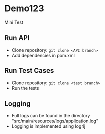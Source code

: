 # Demo123
Mini Test

## Run API
- Clone repository: `git clone <API branch>`
- Add dependencies in pom.xml

## Run Test Cases
- Clone repository: `git clone <test branch>`
- Run the tests

## Logging
- Full logs can be found in the directory "src/main/resources/logs/application.log"
- Logging is implemented using log4j
